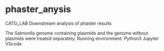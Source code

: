 # phaster_anysis
CATG_LAB Downstream analysis of phaster results

The Salmonlla genome containing plasmids and the genome without plasmids were treated separately.
Running environment: Python3 Jupyter VScode
